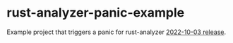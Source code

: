 # rust-analyzer-panic-example

Example project that triggers a panic for rust-analyzer [2022-10-03 release](https://github.com/rust-lang/rust-analyzer/releases/tag/2022-10-03).
